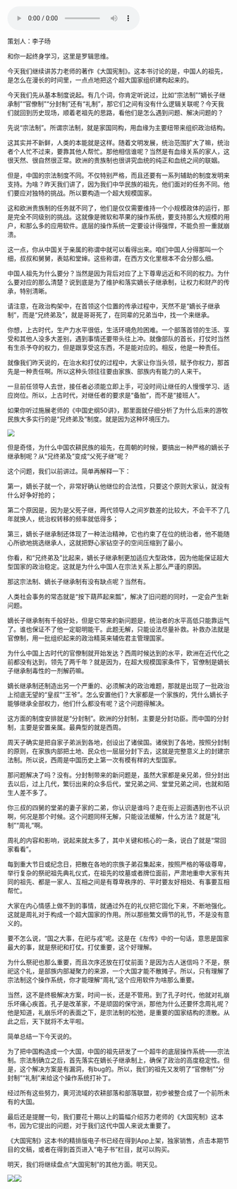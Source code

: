 <audio src="http://igetoss.cdn.igetget.com/mp3/201805/29/201805291331260699499131.mp3" controls="controls">您的浏览器不支持 audio 标签。</audio><p>策划人：李子旸</p><p>和你一起终身学习，这里是罗辑思维。</p><p>今天我们继续讲苏力老师的著作《大国宪制》。这本书讨论的是，中国人的祖先，是怎么在漫长的时间里，一点点地把这个超大国家组织建构起来的。</p><p>今天我们先从基本制度说起。有几个词，你肯定听说过，比如“宗法制”“嫡长子继承制”“官僚制”“分封制”还有“礼制”，那它们之间有没有什么逻辑关联呢？今天我们就回到历史现场，顺着老祖先的思路，看他们是怎么遇到问题、解决问题的？</p><p>先说“宗法制”。所谓宗法制，就是家国同构，用血缘为主要纽带来组织政治结构。</p><p>这其实并不新鲜，人类的本能就是这样。随着文明发展，统治范围扩大了嘛，统治者个人忙不过来，要靠其他人帮忙。那他相信谁呢？当然是有血缘关系的家人，这很天然、很自然很正常。欧洲的贵族制也很讲究血统的纯正和血统之间的联姻。</p><p>但是，中国的宗法制度不同。不仅特别严格，而且还要有一系列辅助的制度发明来支持。为啥？昨天我们讲了，因为我们中华民族的祖先，他们面对的任务不同。他们要应对独特的挑战。所以要构造一个超大规模国家。</p><p>这和欧洲贵族制的任务就不同了，他们是仅仅需要维持一个小规模政体的运行，那是完全不同级别的挑战。这就像是微软和苹果的操作系统，要支持那么大规模的用户，和那么多的应用软件。底层的操作系统一定要设计得强悍，不能负担一重就崩溃。</p><p>这一点，你从中国关于亲属的称谓中就可以看得出来。咱们中国人分得那叫一个细，叔叔和舅舅，表姑和堂婶。这些称谓，在西方文化里根本不会分那么细。</p><p>中国人祖先为什么要分？当然是因为背后对应了上下尊卑远近和不同的权力。为什么要对应的那么清楚？说到底是为了维护和落实嫡长子继承制，让权力和财产的传承，特别清晰。</p><p>请注意，在政治构架中，在首领这个位置的传承过程中，天然不是“嫡长子继承制”，而是“兄终弟及”，就是哥哥死了，在同辈的兄弟当中，找一个来继承。</p><p>你想，上古时代，生产力水平很低，生活环境危险困难。一个部落首领的生活、享受和其他人没多大差别，遇到事情还要带头往上冲。就像部队的首长，打仗时当然有生杀予夺的权力，但是跟享受这东西，不是能对应的。相反，他是一种责任。</p><p>就像我们昨天说的，在治水和打仗的过程中，大家让你当头领，赋予你权力，那首先是一种责任啊。所以这种头领往往要由家族、部族内有能力的人来干。</p><p>一旦前任领导人去世，接任者必须能立即上手，可没时间让继任的人慢慢学习、适应岗位。所以，上古时代，对继任者的要求是“备胎”，而不是“接班人”。</p><p>如果你听过施展老师的《中国史纲50讲》，那里面就仔细分析了为什么后来的游牧民族大多实行的是“兄终弟及”制度。就是因为这种环境压力。</p><img src="https://piccdn.igetget.com/img/201805/29/201805291626398708674550.jpg" /><p>但是奇怪，为什么中国农耕民族的祖先，在周朝的时候，要搞出一种严格的嫡长子继承制呢？从“兄终弟及”变成“父死子继”呢？</p><p>这个问题，我们以前讲过。简单再解释一下：</p><p>第一，嫡长子就一个，非常好确认他继位的合法性，只要这个原则大家认，就没有什么好争好抢的；</p><p>第二个原因是，因为是父死子继，两代领导人之间岁数差的比较大，不会干不了几年就换人，统治权转移的频率就低得多；</p><p>第三，嫡长子继承制还体现了一种法治精神，它也约束了在位的统治者，他不能随心所欲地挑选继承人，这就把野心家钻空子的空间压缩到了最小。</p><p>你看，和“兄终弟及”比起来，嫡长子继承制更加适应大型政体，因为他能保证超大型国家的政治稳定。这就是为什么中国人在宗法关系上那么严谨的原因。</p><p>那这宗法制、嫡长子继承制有没有缺点呢？当然有。</p><p>人类社会事务的常态就是“按下葫芦起来瓢”，解决了旧问题的同时，一定会产生新问题。</p><p>嫡长子继承制有千般好处，但是它带来的新问题是，统治者的水平高低只能靠运气了。谁也保证不了他一定聪明能干。此题无解，只能设法尽量补救。补救办法就是官僚制，用一批组织起来的政治精英来辅佐君主管理国家。</p><p>为什么中国上古时代的官僚制就开始发达？西周时候达到的水平，欧洲在近代化之前都没有达到，领先了两千年？就是因为，在超大规模国家条件下，官僚制是嫡长子继承制毒性的一剂解药嘛。</p><p>嫡长继承制还制造出另一个严重的、必须解决的政治难题，那就是出现了一批政治上彻底无望的“皇叔”“王爷”。怎么安置他们？大家都是一个家族的，凭什么嫡长子能够继承全部权力，他们什么都没有呢？这个问题得解决。</p><p>这方面的制度安排就是“分封制”。欧洲的分封制，主要是分封功臣。而中国的分封制，主要是安置亲属。最典型的就是西周。</p><p>周天子确实是把自家子弟派到各地，创设出了诸侯国。诸侯到了各地，按照分封制的原则，在家族内部把土地、民众也一层层分封下去，这就是完整意义上的封建宗法制。所以说，西周是中国历史上第一次有模有样的大型国家。</p><p>那问题解决了吗？没有。分封制带来的新问题是，虽然大家都是亲兄弟，但分封出去以后，过上几代，繁衍出来的众多后代，堂兄弟之间、堂堂兄弟之间，也就和陌生人差不多了。</p><p>你三叔的四舅的堂弟的妻子家的二弟，你认识是谁吗？走在街上迎面遇到也不认识啊，何况是那个时候。这个问题同样无解，只能设法缓解，什么方法？就是“礼制”“周礼”啊。</p><p>周礼的内容和影响，说起来就太多了，其中关键和核心的一条，说白了就是“常回家看看”。</p><p>每到重大节日或纪念日，把散在各地的宗族子弟召集起来，按照严格的等级尊卑，举行复杂的祭祀祖先典礼仪式，在祖先的坟墓或者牌位面前，严肃地重申大家有共同的祖先、都是一家人、互相之间是有尊卑秩序的、平时要友好相处、有事要互相帮忙。</p><p>大家在内心情感上做不到的事情，就通过外在的礼仪把它固化下来，不断地强化。这就是周礼对于构成一个超大国家的作用。所以那些繁文缛节的礼节，不是没有意义的。</p><p>要不怎么说，“国之大事，在祀与戎”呢。这是在《左传》中的一句话，意思是国家最大的事，就是祭祀和打仗。打仗重要，这个好理解。</p><p>为什么祭祀也那么重要，而且次序还放在打仗前面？是因为古人迷信吗？不是，祭祀这个礼，是部族内部凝聚力的来源，一个大国才能不散摊子。所以，只有理解了宗法制这个操作系统，你才能理解“周礼”这个应用软件为啥那么重要。</p><p>当然，这不是终极解决方案，时间一长，还是不管用。到了孔子时代，他就对礼崩乐坏痛心疾首。孔子是改革家，不是顽固的保守派，那他为什么还要怀念周礼呢？他是知道，礼崩乐坏的表面之下，是宗法制的松弛，是重要的国家结构的溃散。从此之后，天下就将不太平啦。</p><p>简单总结一下今天说的。</p><p>为了把中国构造成一个大国，中国的祖先研发了一个超牛的底层操作系统——宗法制。宗法制确立之后，首先落实在嫡长子继承制上，确保了政治的高度稳定性。但是，这个解决方案是有漏洞，有bug的。所以，我们的祖先又发明了“官僚制”“分封制”“礼制”来给这个操作系统打补丁。</p><p>经过所有这些努力，黄河流域的农耕部落和部落联盟，初步被整合成了一个前所未有的大国。</p><p>最后还是提醒一句，我们要花十期以上的篇幅介绍苏力老师的《大国宪制》这本书，因为它提出的问题，对于我们这代中国人来说太重要了。</p><p>《大国宪制》这本书的精排版电子书已经在得到App上架，独家销售，点击本期节目的文稿，或者在得到首页进入“电子书”栏目，就可以购买。</p><p>明天，我们将继续盘点“大国宪制”的其他方面。明天见。</p><img src="https://piccdn.igetget.com/img/201806/20/201806200935258306903087.jpg" /><img src="https://piccdn.igetget.com/img/201805/29/201805291334304615369670.jpg" />